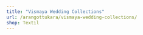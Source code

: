 ```yaml
---
title: "Vismaya Wedding Collections"
url: /arangottukara/vismaya-wedding-collections/
shop: Textil
---
```

